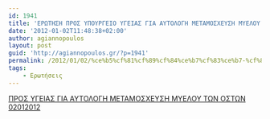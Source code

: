 ```yaml
---
id: 1941
title: 'ΕΡΩΤΗΣΗ ΠΡΟΣ ΥΠΟΥΡΓΕΙΟ ΥΓΕΙΑΣ ΓΙΑ ΑΥΤΟΛΟΓΗ ΜΕΤΑΜΟΣΧΕΥΣΗ ΜΥΕΛΟΥ ΤΩΝ ΟΣΤΩΝ 2-1-2012'
date: '2012-01-02T11:48:38+02:00'
author: agiannopoulos
layout: post
guid: 'http://agiannopoulos.gr/?p=1941'
permalink: /2012/01/02/%ce%b5%cf%81%cf%89%cf%84%ce%b7%cf%83%ce%b7-%cf%80%cf%81%ce%bf%cf%83-%cf%85%cf%80%ce%bf%cf%85%cf%81%ce%b3%ce%b5%ce%b9%ce%bf-%cf%85%ce%b3%ce%b5%ce%b9%ce%b1%cf%83-%ce%b3%ce%b9%ce%b1-%ce%b1%cf%85%cf%84/
tags:
    - Ερωτήσεις
---
```


[ΠΡΟΣ ΥΓΕΙΑΣ ΓΙΑ ΑΥΤΟΛΟΓΗ ΜΕΤΑΜΟΣΧΕΥΣΗ ΜΥΕΛΟΥ ΤΩΝ ΟΣΤΩΝ 02012012](/wp-content/uploads/2012/04/cf80cf81cebfcf83-cf85ceb3ceb5ceb9ceb1cf83-ceb3ceb9ceb1-ceb1cf85cf84cebfcebbcebfceb3ceb7-cebcceb5cf84ceb1cebccebfcf83cf87ceb5cf85cf83.doc)